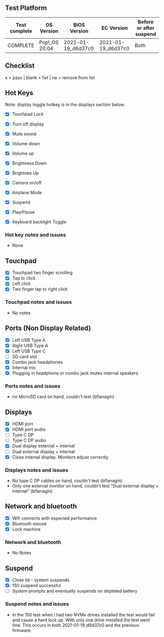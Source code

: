 ## Test Platform

| Test complete | OS Version     | BIOS Version       | EC Version         | Before or after suspend |
| ------------- | -------------- | ------------------ | ------------------ | ----------------------- |
| COMPLETE      | Pop!\_OS 20.04 | 2021-01-19_d6d37c0 | 2021-01-19_d6d37c0 | Both                    |

## Checklist
x = pass | blank = fail | na = remove from list

## Hot Keys

Note: display toggle hotkey is in the displays section below.

- [X] Touchpad Lock
- [X] Turn off display
- [X] Mute sound
- [X] Volume down
- [X] Volume up
- [X] Brightness Down
- [X] Brightnes Up
- [X] Camera on/off
- [X] Airplane Mode
- [X] Suspend
- [X] Play/Pause
- [X] Keyboard backlight Toggle


### Hot key notes and issues

- None 

## Touchpad

- [X] Touchpad two finger scrolling 
- [X] Tap to click
- [X] Left click
- [X] Two finger tap to right click

### Touchpad notes and issues

- No notes

## Ports (Non Display Related)

- [X] Left USB Type A
- [X] Right USB Type A
- [X] Left USB Type C
- [ ] SD card slot
- [x] Combo jack headphones
- [x] Internal mic
- [x] Plugging in headphone or combo jack mutes internal speakers

### Ports notes and issues

- no MicroSD card on hand, couldn't test (bflanagin)

## Displays

- [x] HDMI port
- [x] HDMI port audio
- [ ] Type C DP
- [ ] Type C DP audio
- [x] Dual display external + internal
- [ ] Dual external display + internal
- [x] Close internal display. Monitors adjust correctly.

### Displays notes and issues

- No type C DP cables on hand, couldn't test (bflanagin)
- Only one external monitor on hand, couldn't test "Dual external display + internal" (bflanagin)

## Network and bluetooth

- [x] Wifi connects with expected performance
- [x] Bluetooth mouse
- [x] Lock machine

### Network and bluetooth

- No Notes

## Suspend

- [x] Close lid - system suspends
- [x] 150 suspend successful
- [ ] System prompts and eventually suspends on depleted battery

### Suspend notes and issues

 - In the 150 test when I had two NVMe drives installed the test would fail and cause a hard lock up. With only one drive installed the test went fine. This occurs in both 2021-01-19_d6d37c0 and the previous firmware.
